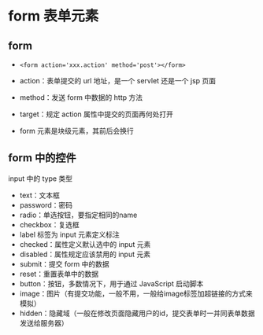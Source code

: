 # form 表单元素

## form

* ```<form action='xxx.action' method='post'></form>```

* action：表单提交的 url 地址，是一个 servlet 还是一个 jsp 页面

* method：发送 form 中数据的 http 方法

* target：规定 action 属性中提交的页面再何处打开

* form 元素是块级元素，其前后会换行

## form 中的控件

input 中的 type 类型

* text：文本框
* password：密码
* radio：单选按钮，要指定相同的name
* checkbox：复选框
* label 标签为 input 元素定义标注
* checked：属性定义默认选中的 input 元素
* disabled：属性规定应该禁用的 input 元素
* submit：提交 form 中的数据
* reset：重置表单中的数据
* button：按钮，多数情况下，用于通过 JavaScript 启动脚本
* image：图片（有提交功能，一般不用，一般给image标签加超链接的方式来模拟）
* hidden：隐藏域（一般在修改页面隐藏用户的id，提交表单时一并同表单数据发送给服务器）




